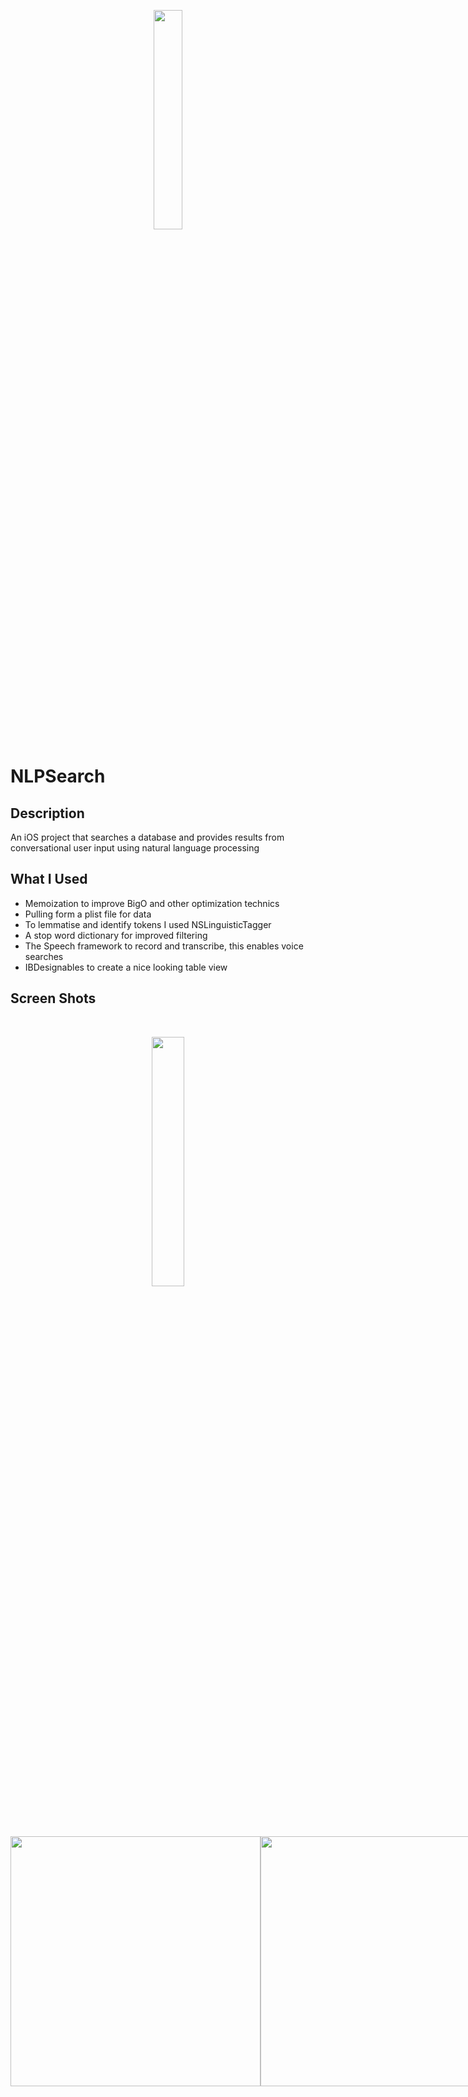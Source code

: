 <p align="center"><img width="30%" src ="https://user-images.githubusercontent.com/33397468/44625269-9616d280-a8c2-11e8-8031-22597b7d0655.jpg"/></p>


# NLPSearch

## Description

An iOS project that searches a database and provides results from conversational user input using natural language processing

## What I Used

* Memoization to improve BigO and other optimization technics
* Pulling form a plist file for data
* To lemmatise and identify tokens I used NSLinguisticTagger
* A stop word dictionary for improved filtering
* The Speech framework to record and transcribe, this enables voice searches
* IBDesignables to create a nice looking table view

## Screen Shots
<br/>
<p align="center"><img width="32%" src ="https://user-images.githubusercontent.com/33397468/44643341-684a9000-a98d-11e8-892f-a1defa745b48.gif"/></p>

<br/>

<div style="display: flex; justify-content: space-between;">
<img height="400" src ="https://user-images.githubusercontent.com/33397468/44643332-61238200-a98d-11e8-9bce-6eedd0a0b9c2.png"/> 
<img height="400" src ="https://user-images.githubusercontent.com/33397468/44643333-61238200-a98d-11e8-9c64-b18183748154.png"/>
<img height="400" src ="https://user-images.githubusercontent.com/33397468/44643334-61238200-a98d-11e8-8809-ee4c76033910.png"/>
</div>

<br/><br/><br/>